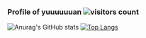 <!--### Hi there 👋-->

<!--![Anurag's GitHub stats](https://github-readme-stats.vercel.app/api?username=yuuuuuuan&show_icons=true&count_private=true&show_icons=true)-->
### Profile of yuuuuuuan    ![visitors count](https://visitors-by-url-pls-dont-use-this-in-your-repo.vercel.app/`yuuuuuuan`-github-readme)
![Anurag's GitHub stats](https://github-readme-stats.vercel.app/api?username=yuuuuuuan&show_icons=true&count_private=true&include_all_commits=false&line_height=20&rank_icon=percentile&rank_icon=default)
[![Top Langs](https://github-readme-stats.vercel.app/api/top-langs?username=yuuuuuuan&layout=compact&exclude_repo=RT_boat&card_width=300&hide=SCSS,HTML,solidity)](https://github.com/anuraghazra/github-readme-stats)
